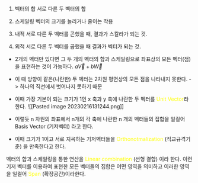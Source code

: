 
1. 벡터의 합 
	서로 다른 두 벡터의 합

2. 스케일링
	벡터의 크기를 늘리거나 줄이는 작용

3. 내적
	서로 다른 두 벡터를 곤했을 때, 결과가 스칼라가 되는 것.

4. 외적
	서로 다른 두 벡터를 곱했을 때 결과가 벡터가 되는 것.


- 2개의 벡터만 있다면 그 두 개의 벡터의 합과 스케일링으로 좌표상의 모든 벡터(점)을 표현하는 것이 가능하다. $a\overrightarrow{V} + b\overrightarrow{W}$ 
- 이 때 방향이 같은(나란한) 두 벡터는 2차원 평면상의 모든 점을 나타내지 못한다. -> 하나의 직선에서 벗어나지 못하기 때문
- 이때 가장 기본이 되는 크기가 1인 x 축과 y 축에 나란한 두 벡터를 <span style="color: yellow ">Unit Vector</span>라 한다.
![[Pasted image 20230216131244.png]]

- 이렇듯 n 차원의 좌표에서 n개의 각 축에 나란한 n 개의 벡터들의 집합을 일컬어 Basis Vector (기저벡터) 라고 한다.
- 이때 크기가 1이고 서로 지굑하는 기저벡터들을 <span style="color: yellow">Orthonotmalization</span> (직교규격기준) 을 만족한다고 한다.


벡터의 합과 스케일링을 통한 연산을 <span style="color: yellow">Linear combination</span> (선형 결합) 이라 한다.
이런 기저 벡터를 이용하여 표현한 모든 벡터들의 집합은 어떤 영역을 의미하고 이러한 영역을 일컬어 <span style="color: yellow">Span</span> (확장공간)이라한다. 

